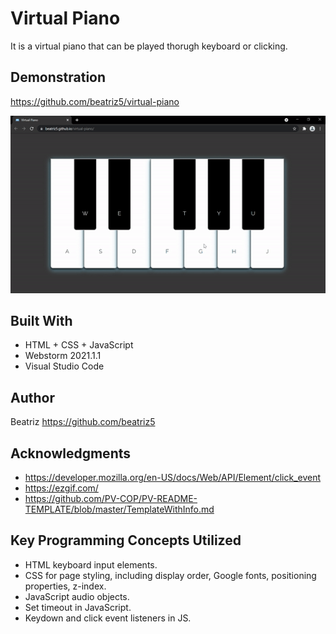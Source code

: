 # Virtual Piano

It is a virtual piano that can be played thorugh keyboard or clicking.

## Demonstration

https://github.com/beatriz5/virtual-piano

![](virtual-piano.gif)

## Built With

* HTML + CSS + JavaScript
* Webstorm 2021.1.1
* Visual Studio Code

## Author

Beatriz https://github.com/beatriz5

## Acknowledgments

* https://developer.mozilla.org/en-US/docs/Web/API/Element/click_event
* https://ezgif.com/
* https://github.com/PV-COP/PV-README-TEMPLATE/blob/master/TemplateWithInfo.md

## Key Programming Concepts Utilized

* HTML keyboard input elements.
* CSS for page styling, including display order, Google fonts, positioning properties, z-index.
* JavaScript audio objects.
* Set timeout in JavaScript. 
* Keydown and click event listeners in JS.
